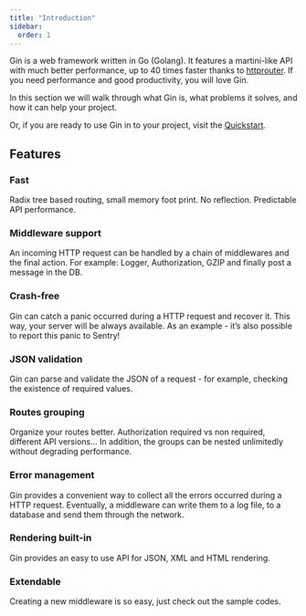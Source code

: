 ```yaml
---
title: "Introduction"
sidebar:
  order: 1
---
```


Gin is a web framework written in Go (Golang). It features a martini-like API with much better performance, up to 40 times faster thanks to [httprouter](https://github.com/julienschmidt/httprouter). If you need performance and good productivity, you will love Gin.

In this section we will walk through what Gin is, what problems it solves, and how it can help your project.

Or, if you are ready to use Gin in to your project, visit the [Quickstart](https://gin-gonic.com/docs/quickstart/).

## Features

### Fast

Radix tree based routing, small memory foot print. No reflection. Predictable API performance.

### Middleware support

An incoming HTTP request can be handled by a chain of middlewares and the final action.
For example: Logger, Authorization, GZIP and finally post a message in the DB.

### Crash-free

Gin can catch a panic occurred during a HTTP request and recover it. This way, your server will be always available. As an example - it’s also possible to report this panic to Sentry!

### JSON validation

Gin can parse and validate the JSON of a request - for example, checking the existence of required values.

### Routes grouping

Organize your routes better. Authorization required vs non required, different API versions... In addition, the groups can be nested unlimitedly without degrading performance.

### Error management

Gin provides a convenient way to collect all the errors occurred during a HTTP request. Eventually, a middleware can write them to a log file, to a database and send them through the network.

### Rendering built-in

Gin provides an easy to use API for JSON, XML and HTML rendering.

### Extendable

Creating a new middleware is so easy, just check out the sample codes.
